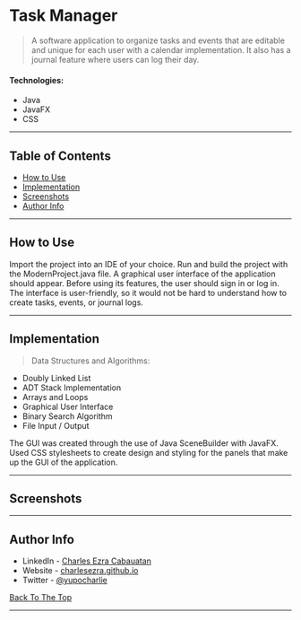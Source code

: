 # Task Manager

> A software application to organize tasks and events that are editable and unique for each user with a calendar implementation. It also has a journal feature where users can log their day.

#### Technologies: 

- Java
- JavaFX
- CSS

---

## Table of Contents

- [How to Use](#how-to-use)
- [Implementation](#implementation)
- [Screenshots](#screenshots)
- [Author Info](#author-info)

---

## How to Use

Import the project into an IDE of your choice. Run and build the project with the ModernProject.java file. A graphical user interface of the application should appear. Before using its features, the user should sign in or log in. The interface is user-friendly, so it would not be hard to understand how to create tasks, events, or journal logs. 

---

## Implementation

> Data Structures and Algorithms:
- Doubly Linked List
- ADT Stack Implementation
- Arrays and Loops
- Graphical User Interface
- Binary Search Algorithm
- File Input / Output

The GUI was created through the use of Java SceneBuilder with JavaFX. Used CSS stylesheets to create design and styling for the panels that make up the GUI of the application.

---

## Screenshots



---

## Author Info

- LinkedIn - [Charles Ezra Cabauatan](https://www.linkedin.com/in/charles-ezra-cabauatan-77baa6191/)
- Website - [charlesezra.github.io](https://charlesezra.github.io)
- Twitter - [@yupocharlie](https://twitter.com/yupocharlie)


[Back To The Top](#Task-Manager)

---